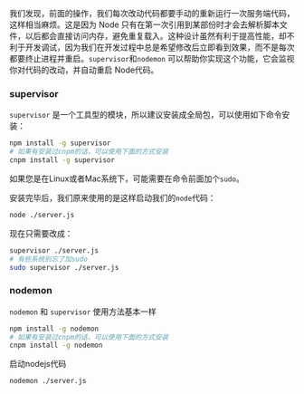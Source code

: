我们发现，前面的操作，我们每次改动代码都要手动的重新运行一次服务端代码，这样相当麻烦。这是因为 Node 只有在第一次引用到某部份时才会去解析脚本文件，以后都会直接访问内存，避免重复载入。这种设计虽然有利于提高性能，却不利于开发调试，因为我们在开发过程中总是希望修改后立即看到效果，而不是每次都要终止进程并重启。`supervisor`和`nodemon` 可以帮助你实现这个功能，它会监视你对代码的改动，并自动重启 Node代码。

### supervisor

`supervisor`  是一个工具型的模块，所以建议安装成全局包，可以使用如下命令安装：

```sh
npm install -g supervisor
# 如果有安装过cnpm的话，可以使用下面的方式安装
cnpm install -g supervisor
```

如果您是在Linux或者Mac系统下，可能需要在命令前面加个`sudo`。

安装完毕后，我们原来使用的是这样启动我们的`node`代码：

```sh
node ./server.js
```

现在只需要改成：

```sh
supervisor ./server.js
# 有些系统别忘了加sudo
sudo supervisor ./server.js
```



### nodemon

`nodemon` 和 `supervisor` 使用方法基本一样

```sh
npm install -g nodemon
# 如果有安装过cnpm的话，可以使用下面的方式安装
cnpm install -g nodemon
```

启动nodejs代码

```sh
nodemon ./server.js
```



